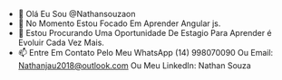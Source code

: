 - 👋 Olá Eu Sou @Nathansouzaon
- 🌱 No Momento Estou Focado Em Aprender Angular js.
- 💞️ Estou Procurando Uma Oportunidade De Estagio Para Aprender é Evoluir Cada Vez Mais.
- 📫 Entre Em Contato Pelo Meu WhatsApp (14) 998070090 Ou Email: Nathanjau2018@outlook.com Ou Meu LinkedIn: Nathan Souza 
